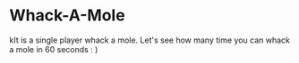 # Whack-A-Mole
kIt is a single player whack a mole. Let's see how many time you can whack a mole in 60 seconds : )
